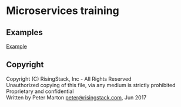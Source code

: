 # Microservices training

## Examples

[Example](/examples)

## Copyright

Copyright (C) RisingStack, Inc - All Rights Reserved  
Unauthorized copying of this file, via any medium is strictly prohibited  
Proprietary and confidential  
Written by Peter Marton <peter@risingstack.com>, Jun 2017  
